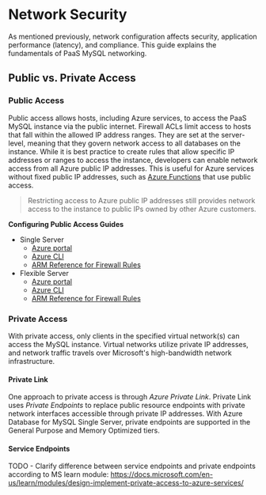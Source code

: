 # Network Security

As mentioned previously, network configuration affects security, application performance (latency), and compliance. This guide explains the fundamentals of PaaS MySQL networking.

## Public vs. Private Access

### Public Access

Public access allows hosts, including Azure services, to access the PaaS MySQL instance via the public internet. Firewall ACLs limit access to hosts that fall within the allowed IP address ranges. They are set at the server-level, meaning that they govern network access to all databases on the instance. While it is best practice to create rules that allow specific IP addresses or ranges to access the instance, developers can enable network access from all Azure public IP addresses. This is useful for Azure services without fixed public IP addresses, such as [Azure Functions](https://docs.microsoft.com/azure/azure-functions/functions-overview) that use public access.

> Restricting access to Azure public IP addresses still provides network access to the instance to public IPs owned by other Azure customers.

**Configuring Public Access Guides**

- Single Server
  - [Azure portal](https://docs.microsoft.com/azure/mysql/howto-manage-firewall-using-portal)
  - [Azure CLI](https://docs.microsoft.com/azure/mysql/howto-manage-firewall-using-cli)
  - [ARM Reference for Firewall Rules](https://docs.microsoft.com/azure/templates/microsoft.dbformysql/servers/firewallrules?tabs=json)
- Flexible Server
  - [Azure portal](https://docs.microsoft.com/azure/mysql/flexible-server/how-to-manage-firewall-portal)
  - [Azure CLI](https://docs.microsoft.com/azure/mysql/flexible-server/how-to-manage-firewall-cli)
  - [ARM Reference for Firewall Rules](https://docs.microsoft.com/azure/templates/microsoft.dbformysql/flexibleservers/firewallrules?tabs=json)

### Private Access

With private access, only clients in the specified virtual network(s) can access the MySQL instance. Virtual networks utilize private IP addresses, and network traffic travels over Microsoft's high-bandwidth network infrastructure.

#### Private Link

One approach to private access is through *Azure Private Link*. Private Link uses *Private Endpoints* to replace public resource endpoints with private network interfaces accessible through private IP addresses. With Azure Database for MySQL Single Server, private endpoints are supported in the General Purpose and Memory Optimized tiers.

#### Service Endpoints

TODO - Clarify difference between service endpoints and private endpoints according to MS learn module: https://docs.microsoft.com/en-us/learn/modules/design-implement-private-access-to-azure-services/
